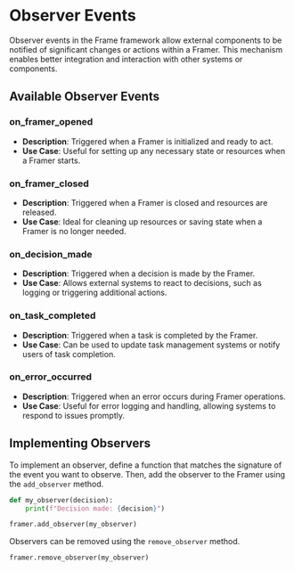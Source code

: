 # Observer Events

Observer events in the Frame framework allow external components to be notified of significant changes or actions within a Framer. This mechanism enables better integration and interaction with other systems or components.

## Available Observer Events

### on_framer_opened
- **Description**: Triggered when a Framer is initialized and ready to act.
- **Use Case**: Useful for setting up any necessary state or resources when a Framer starts.

### on_framer_closed
- **Description**: Triggered when a Framer is closed and resources are released.
- **Use Case**: Ideal for cleaning up resources or saving state when a Framer is no longer needed.

### on_decision_made
- **Description**: Triggered when a decision is made by the Framer.
- **Use Case**: Allows external systems to react to decisions, such as logging or triggering additional actions.

### on_task_completed
- **Description**: Triggered when a task is completed by the Framer.
- **Use Case**: Can be used to update task management systems or notify users of task completion.

### on_error_occurred
- **Description**: Triggered when an error occurs during Framer operations.
- **Use Case**: Useful for error logging and handling, allowing systems to respond to issues promptly.

## Implementing Observers

To implement an observer, define a function that matches the signature of the event you want to observe. Then, add the observer to the Framer using the `add_observer` method.

```python
def my_observer(decision):
    print(f"Decision made: {decision}")

framer.add_observer(my_observer)
```

Observers can be removed using the `remove_observer` method.

```python
framer.remove_observer(my_observer)
```
